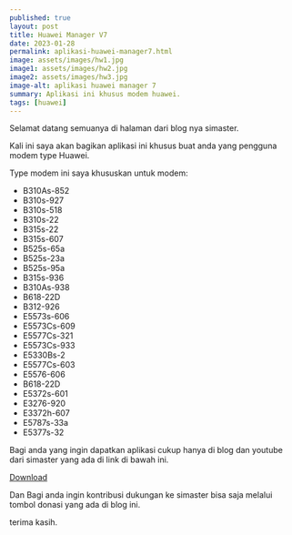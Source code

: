 ```yaml
---
published: true
layout: post
title: Huawei Manager V7
date: 2023-01-28
permalink: aplikasi-huawei-manager7.html
image: assets/images/hw1.jpg
image1: assets/images/hw2.jpg
image2: assets/images/hw3.jpg
image-alt: aplikasi huawei manager 7
summary: Aplikasi ini khusus modem huawei.
tags: [huawei]
---
```


Selamat datang semuanya di halaman dari blog nya simaster.

Kali ini saya akan bagikan aplikasi ini khusus buat anda yang pengguna modem type Huawei.

Type modem ini saya khususkan untuk modem:

- B310As-852
- B310s-927
- B310s-518
- B310s-22
- B315s-22
- B315s-607
- B525s-65a
- B525s-23a
- B525s-95a
- B315s-936
- B310As-938
- B618-22D
- B312-926
- E5573s-606
- E5573Cs-609
- E5577Cs-321
- E5573Cs-933
- E5330Bs-2
- E5577Cs-603
- E5576-606
- B618-22D
- E5372s-601
- E3276-920
- E3372h-607
- E5787s-33a
- E5377s-32

Bagi anda yang ingin dapatkan aplikasi cukup hanya di blog dan youtube dari simaster yang ada di link di bawah ini.

[Download](https://github.com/mwnsofficial/file/raw/main/HM7_Simaster.apk)

Dan Bagi anda ingin kontribusi dukungan ke simaster bisa saja melalui tombol donasi yang ada di blog ini.

terima kasih.
